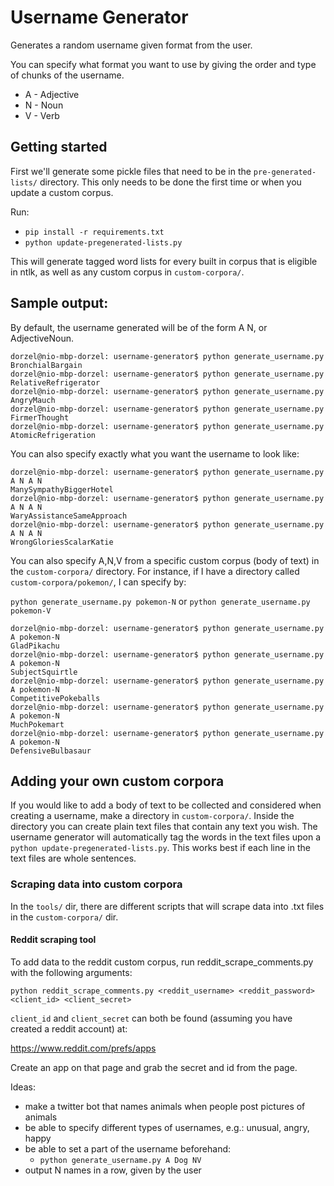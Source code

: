 Username Generator
=================

Generates a random username given format from the user.

You can specify what format you want to use by giving the order and type
of chunks of the username.

- A - Adjective
- N - Noun
- V - Verb

## Getting started

First we'll generate some pickle files that need to be in the
`pre-generated-lists/` directory. This only needs to be done the first
time or when you update a custom corpus.

Run:

- `pip install -r requirements.txt`
- `python update-pregenerated-lists.py`

This will generate tagged word lists for every built in corpus that is eligible in ntlk,
as well as any custom corpus in `custom-corpora/`.



## Sample output:

By default, the username generated will be of the form A N, or AdjectiveNoun.

```
dorzel@nio-mbp-dorzel: username-generator$ python generate_username.py
BronchialBargain
dorzel@nio-mbp-dorzel: username-generator$ python generate_username.py
RelativeRefrigerator
dorzel@nio-mbp-dorzel: username-generator$ python generate_username.py
AngryMauch
dorzel@nio-mbp-dorzel: username-generator$ python generate_username.py
FirmerThought
dorzel@nio-mbp-dorzel: username-generator$ python generate_username.py
AtomicRefrigeration
```

You can also specify exactly what you want the username to look like:

```
dorzel@nio-mbp-dorzel: username-generator$ python generate_username.py A N A N
ManySympathyBiggerHotel
dorzel@nio-mbp-dorzel: username-generator$ python generate_username.py A N A N
WaryAssistanceSameApproach
dorzel@nio-mbp-dorzel: username-generator$ python generate_username.py A N A N
WrongGloriesScalarKatie
```

You can also specify A,N,V from a specific custom corpus (body of text)
in the `custom-corpora/` directory. For instance, if I have a directory
called `custom-corpora/pokemon/`, I can specify by:

`python generate_username.py pokemon-N`
or
`python generate_username.py pokemon-V`

```
dorzel@nio-mbp-dorzel: username-generator$ python generate_username.py A pokemon-N
GladPikachu
dorzel@nio-mbp-dorzel: username-generator$ python generate_username.py A pokemon-N
SubjectSquirtle
dorzel@nio-mbp-dorzel: username-generator$ python generate_username.py A pokemon-N
CompetitivePokeballs
dorzel@nio-mbp-dorzel: username-generator$ python generate_username.py A pokemon-N
MuchPokemart
dorzel@nio-mbp-dorzel: username-generator$ python generate_username.py A pokemon-N
DefensiveBulbasaur
```

## Adding your own custom corpora

If you would like to add a body of text to be collected and considered when creating a username,
make a directory in `custom-corpora/`. Inside the directory you can create plain text files
that contain any text you wish. The username generator will automatically tag the words in the
text files upon a `python update-pregenerated-lists.py`. This works best if each line in the
text files are whole sentences.


### Scraping data into custom corpora

In the `tools/` dir, there are different scripts that will scrape data into .txt files in the
`custom-corpora/` dir.

#### Reddit scraping tool

To add data to the reddit custom corpus, run reddit_scrape_comments.py with the following arguments:

`python reddit_scrape_comments.py <reddit_username> <reddit_password> <client_id> <client_secret>`

`client_id` and `client_secret` can both be found (assuming you have created a reddit account) at:

https://www.reddit.com/prefs/apps

Create an app on that page and grab the secret and id from the page.


Ideas:

- make a twitter bot that names animals when people post pictures of animals
- be able to specify different types of usernames, e.g.: unusual, angry, happy
- be able to set a part of the username beforehand:
    - `python generate_username.py A Dog NV`
- output N names in a row, given by the user
